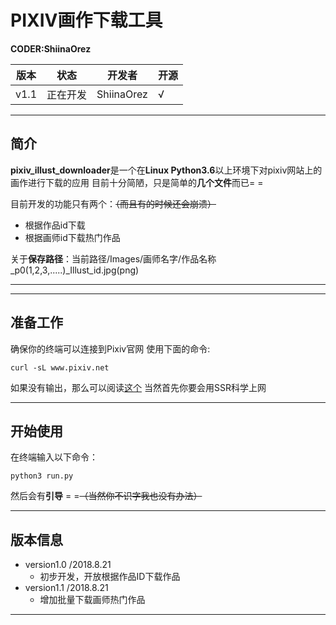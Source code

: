 # PIXIV画作下载工具
**CODER:ShiinaOrez**

|版本|状态|开发者|开源|
|----|----|----|---|
|v1.1|正在开发|ShiinaOrez|√|

-----
## 简介
**pixiv_illust_downloader**是一个在**Linux Python3.6**以上环境下对pixiv网站上的画作进行下载的应用
目前十分简陋，只是简单的**几个文件**而已= =

目前开发的功能只有两个：~~（而且有的时候还会崩溃）~~
+ 根据作品id下载
+ 根据画师id下载热门作品

关于**保存路径**：当前路径/Images/画师名字/作品名称_p0(1,2,3,.....)_Illust_id.jpg(png)

-----

-----
## 准备工作
确保你的终端可以连接到Pixiv官网
使用下面的命令:

	curl -sL www.pixiv.net

如果没有输出，那么可以阅读[这个](https://samzong.me/2017/11/17/howto-use-ssr-on-linux-terminal/)
当然首先你要会用SSR科学上网

-----
## 开始使用
在终端输入以下命令：

	python3 run.py

然后会有**引导** = =~~（当然你不识字我也没有办法）~~

-----
## 版本信息

+ version1.0   /2018.8.21
	+ 初步开发，开放根据作品ID下载作品
+ version1.1   /2018.8.21
	+ 增加批量下载画师热门作品

-----
